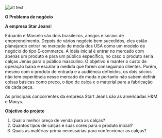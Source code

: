 ![alt text](https://static.independent.co.uk/2020/09/16/14/newFile-4.jpg?width=800)

**O Problema de negócio**

**A empresa Star Jeans**!

Eduardo e Marcelo são dois brasileiros, amigos e sócios de empreendimento. Depois de vários
negócio bem sucedidos, eles estão planejando entrar no mercado de moda dos USA como um
modelo de negócio do tipo E-commerce.
A idéia inicial é entrar no mercado com apenas um produto e para um público específico, no caso
o produto seria calças Jenas para o público masculino. O objetivo é manter o custo de operação
baixo e escalar a medida que forem conseguindo clientes.
Porém, mesmo com o produto de entrada e a audiência definidos, os dois sócios não tem experiência
nesse mercado de moda e portanto não sabem definir coisas básicas como preço, o tipo de calça e
o material para a fabricação de cada peça.

As principais concorrentes da empresa Start Jeans são as americadas H&M e Macys.


**Objetivo do projeto**
1. Qual o melhor preço de venda para as calças? 
2. Quantos tipos de calças e suas cores para o produto inicial? 
3. Quais as matérias-prima necessárias para confeccionar as calças?



